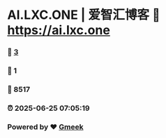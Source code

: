 # AI.LXC.ONE | 爱智汇博客 :link: https://ai.lxc.one 
### :page_facing_up: [3](https://ai.lxc.one/tag.html) 
### :speech_balloon: 1 
### :hibiscus: 8517 
### :alarm_clock: 2025-06-25 07:05:19 
### Powered by :heart: [Gmeek](https://github.com/Meekdai/Gmeek)
